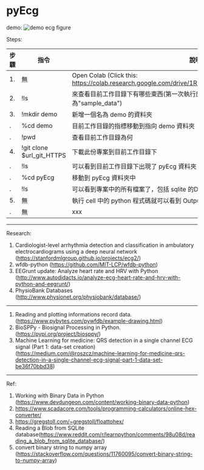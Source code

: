 # pyEcg
demo:
![demo ecg figure](https://github.com/SnailPJW/pyEcg/blob/master/ecgG.png)

Steps:

| 步驟 | 指令 | 說明 |
| --- | --- | --- |
| 1. | 無 | Open Colab (Click this: https://colab.research.google.com/drive/1RH0_pu6y496kxf4HVxyCW3bcpUTQd2Tn) |
| 2. | !ls | 來查看目前工作目錄下有哪些東西(第一次執行應該會看到當下目錄下有一個資料夾為"sample_data") |
| 3. | !mkdir demo | 新增一個名為 demo 的資料夾 |
|  . | %cd demo | 目前工作目錄的指標移動到指向 demo 資料夾 |
|  . | !pwd | 查看目前工作目錄為何 |
| 4. | !git clone $url_git_HTTPS | 下載此份專案到目前工作目錄下 |
|  . | !ls | 可以看到目前工作目錄下出現了 pyEcg 資料夾 |
|  . | %cd pyEcg | 移動到 pyEcg 資料夾中 |
|  . | !ls | 可以看到專案中的所有檔案了，包括 sqlite 的DB檔案 |
| 5. | 無 | 執行 cell 中的 python 程式碼就可以看到 Output 結果 |
|  . | 無 | xxx |


------
Research:
1. Cardiologist-level arrhythmia detection and classification in ambulatory electrocardiograms using a deep neural network (https://stanfordmlgroup.github.io/projects/ecg2/)
2. wfdb-python (https://github.com/MIT-LCP/wfdb-python)
3. EEGrunt update: Analyze heart rate and HRV with Python (http://www.autodidacts.io/analyze-ecg-heart-rate-and-hrv-with-python-and-eegrunt/)
4. PhysioBank Databases (http://www.physionet.org/physiobank/database/)
------
1. Reading and plotting informations record data. (https://www.pybytes.com/pywfdb/example-drawing.html)
2. BioSPPy - Biosignal Processing in Python. (https://pypi.org/project/biosppy/)
3. Machine Learning for medicine: QRS detection in a single channel ECG signal (Part 1: data-set creation) (https://medium.com/@roszcz/machine-learning-for-medicine-qrs-detection-in-a-single-channel-ecg-signal-part-1-data-set-be36f70bbd38)
------
Ref:
1. Working with Binary Data in Python (https://www.devdungeon.com/content/working-binary-data-python)
2. https://www.scadacore.com/tools/programming-calculators/online-hex-converter/
3. https://gregstoll.com/~gregstoll/floattohex/
4. Reading a Blob from SQLite database(https://www.reddit.com/r/learnpython/comments/98u08d/reading_a_blob_from_sqlite_database/)
5. convert binary string to numpy array (https://stackoverflow.com/questions/11760095/convert-binary-string-to-numpy-array)

